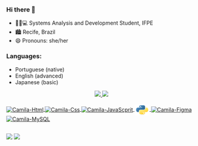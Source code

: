 ### Hi there 👋
- 👨‍💻💻 Systems Analysis and Development Student, IFPE
- 🏙 Recife, Brazil
- 😄 Pronouns: she/her

<h3>Languages: </h3>
<ul>
  <li>Portuguese (native)</li>
  <li>English (advanced)</li>
  <li>Japanese (basic)</li>
</ul>


<div align="center">
  <a href="https://github.com/camilaslins">
  <img height="180em" src="https://github-readme-stats.vercel.app/api?username=camilaslins&show_icons=true&theme=dracula&include_all_commits=true&count_private=true"/>
  <img height="180em" src="https://github-readme-stats.vercel.app/api/top-langs/?username=camilaslins&layout=compact&langs_count=7&theme=tokyonight"/>
</div>

   <div style="display: inline_block"><br>
  <img align="center" alt="Camila-Html" height="30" width="40" src="https://cdn.jsdelivr.net/gh/devicons/devicon/icons/html5/html5-original.svg" />
  <img align="center" alt="Camila-Css" height="30" width="40" src="https://cdn.jsdelivr.net/gh/devicons/devicon/icons/css3/css3-original.svg" />
  <img align="center" alt="Camila-JavaScprit" height="30" width="40" src="https://cdn.jsdelivr.net/gh/devicons/devicon/icons/javascript/javascript-original.svg" />
  <img align="center" alt="Camila-Python" height="30" width="40" src="https://raw.githubusercontent.com/devicons/devicon/master/icons/python/python-original.svg">
  <img align="center" alt="Camila-Figma" height="30" width="40" src="https://cdn.jsdelivr.net/gh/devicons/devicon/icons/figma/figma-original.svg" />
  <img align="center" alt="Camila-MySQL" height="30" width="40" src="https://cdn.jsdelivr.net/gh/devicons/devicon/icons/mysql/mysql-original-wordmark.svg" />
     
##     
  
</div>
  
  <div>
  <a href = "mailto:camilalins.ti@gmail.com"><img src="https://img.shields.io/badge/-Gmail-%23333?style=for-the-badge&logo=gmail&logoColor=white" target="_blank"></a>
  <a href="https://www.linkedin.com/in/camila-lins-/" target="_blank"><img src="https://img.shields.io/badge/-LinkedIn-%230077B5?style=for-the-badge&logo=linkedin&logoColor=white" target="_blank"></a>
